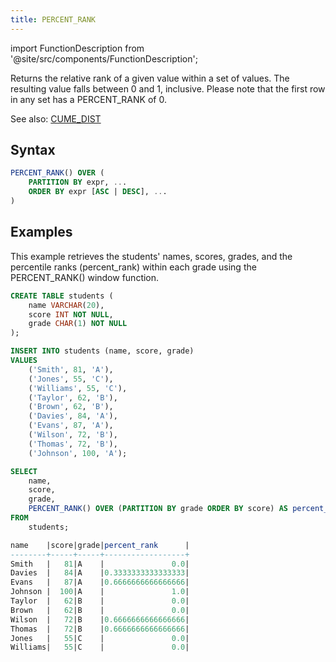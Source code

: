 ```yaml
---
title: PERCENT_RANK
---
```

import FunctionDescription from '@site/src/components/FunctionDescription';

<FunctionDescription description="Introduced: v1.1.50"/>

Returns the relative rank of a given value within a set of values. The resulting value falls between 0 and 1, inclusive. Please note that the first row in any set has a PERCENT_RANK of 0.

See also: [CUME_DIST](cume-dist.md)

## Syntax

```sql
PERCENT_RANK() OVER (
	PARTITION BY expr, ...
	ORDER BY expr [ASC | DESC], ...
)
```

## Examples

This example retrieves the students' names, scores, grades, and the percentile ranks (percent_rank) within each grade using the PERCENT_RANK() window function.

```sql
CREATE TABLE students (
    name VARCHAR(20),
    score INT NOT NULL,
    grade CHAR(1) NOT NULL
);

INSERT INTO students (name, score, grade)
VALUES
    ('Smith', 81, 'A'),
    ('Jones', 55, 'C'),
    ('Williams', 55, 'C'),
    ('Taylor', 62, 'B'),
    ('Brown', 62, 'B'),
    ('Davies', 84, 'A'),
    ('Evans', 87, 'A'),
    ('Wilson', 72, 'B'),
    ('Thomas', 72, 'B'),
    ('Johnson', 100, 'A');

SELECT
    name,
    score,
    grade,
    PERCENT_RANK() OVER (PARTITION BY grade ORDER BY score) AS percent_rank
FROM
    students;

name    |score|grade|percent_rank      |
--------+-----+-----+------------------+
Smith   |   81|A    |               0.0|
Davies  |   84|A    |0.3333333333333333|
Evans   |   87|A    |0.6666666666666666|
Johnson |  100|A    |               1.0|
Taylor  |   62|B    |               0.0|
Brown   |   62|B    |               0.0|
Wilson  |   72|B    |0.6666666666666666|
Thomas  |   72|B    |0.6666666666666666|
Jones   |   55|C    |               0.0|
Williams|   55|C    |               0.0|
```